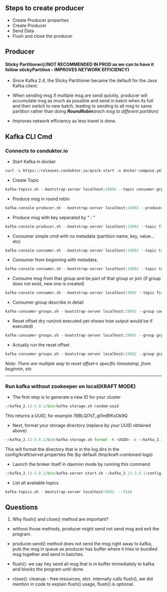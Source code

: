 ## Steps to create producer
* Create Producer properties
* Create Producer
* Send Data
* Flush and close the producer

## Producer 
#### Sticky Partitioner(//NOT RECOMMENDED IN PROD as we can to have it follow stickyPartition - IMPROVES NETWORK EFFICIENCY)
* Since Kafka 2.4, the Sticky Partitioner became the default for the Java Kafka client.

* When sending msg if multiple msg are send quickly, producer will accumulate msg as much as possible and send in batch when its full and then switch to new batch, leading to sending to all msg to same partition rather than doing ***RoundRobin**(each msg to different partition)*

* Improves network efficiency as less travel is done.

## Kafka CLI Cmd
### Connects to conduktor.io


* Start Kafka in docker
```python
curl -L https://releases.conduktor.io/quick-start -o docker-compose.yml && docker compose up -d --wait && echo "Conduktor started on http://localhost:8080"
```

* Create Topic	
```python
kafka-topics.sh --bootstrap-server localhost:19092 --topic consumer-grp-topic-23 --create --partitions 3 --replication-factor 1
```

* Produce msg in round robin	
```python
kafka-console-producer.sh --bootstrap-server localhost:19092 --producer-property partitioner.class=org.apache.kafka.clients.producer.RoundRobinPartitioner --topic topic-to-test-roundRobbin
```

* Produce msg with key separated by “ : “
```python
kafka-console-producer.sh --bootstrap-server localhost:19092 --topic first_topic --property parse.key=true --property key.separator=:
```

* Consumer simple cmd with no metadata (partition name, key, value…etc)	
```python
kafka-console-consumer.sh --bootstrap-server localhost:19092 --topic truck-gps
```

* Consumer from beginning with metadata.	
```python
kafka-console-consumer.sh --bootstrap-server localhost:19092 --topic topic-to-test-roundRobbin --formatter kafka.tools.DefaultMessageFormatter --property print.timestamp=true --property print.key=true --property print.value=true --property print.partition=true --from-beginning
```

* Consume msg from that group and be part of that group or join (if group does not exist, new one is created)	
```python
kafka-console-consumer.sh --bootstrap-server localhost:9092 --topic first_topic --group my-first-application 
```

* Consumer group describe in detail
```python
kafka-consumer-groups.sh --bootstrap-server localhost:19092 --group consumer-grp-for-23 --describe
```

* Reset offset dry run(not executed yet-shows how output would be if executed)	
```python
kafka-consumer-groups.sh --bootstrap-server localhost:19092 --group grp-v3 --reset-offsets --to-earliest --topic tpc-consmr-grp --dry-run
```

* Actually run the reset offset
```python
kafka-consumer-groups.sh --bootstrap-server localhost:19092 --group grp-v3 --reset-offsets --to-earliest --topic tpc-consmr-grp --execute
```

*Note: There are multiple way to reset offset-> specific timestamp, from beginnin, etc*
	
----    
### Run kafka without zookeeper on local(KRAFT MODE)

* The first step is to generate a new ID for your cluster
```python
~/kafka_2.13-3.8.1/bin/kafka-storage.sh random-uuid
```
This returns a UUID, for example 76BLQI7sT_ql1mBfKsOk9Q

* Next, format your storage directory (replace <uuid> by your UUID obtained above)
```python
~/kafka_2.13-3.8.1/bin/kafka-storage.sh format -t <UUID> -c ~/kafka_2.13-3.8.1/config/kraft/server.properties
```
This will format the directory that is in the log.dirs in the config/kraft/server.properties file (by default /tmp/kraft-combined-logs)


* Launch the broker itself in daemon mode by running this command
```python
~/kafka_2.13-3.8.1/bin/kafka-server-start.sh ~/kafka_2.13-3.8.1/config/kraft/server.properties
```
* List all available topics
```python
kafka-topics.sh --bootstrap-server localhost:9092  --list
```

## Questions
1) Why flush() and close() method are important?
* without those methods, producer might send not send msg and exit the program.

*   producer.send() method does not send the msg right away to kafka, puts the msg in queue as producer has buffer where it tries to bundled msg together and send in batches.
*   flush(): we say hey send all msg that is in buffer immediately to kafka and blocks the program until done.
*   close(): cleanup - free resources, etct. internally calls flush(), we did mention in code to explain flush() usage, flush() is optional.